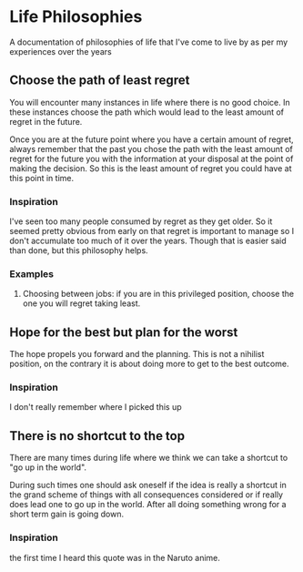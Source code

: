 # Life Philosophies
A documentation of philosophies of life that I've come to live by as per my experiences over the years

## Choose the path of least regret
You will encounter many instances in life where there is no good choice.
In these instances choose the path which would lead to the least amount of regret in the future.

Once you are at the future point where you have a certain amount of regret, always remember that the past you chose the path with the least amount of regret for the future you with the information at your disposal at the point of making the decision. So this is the least amount of regret you could have at this point in time.

### Inspiration
I've seen too many people consumed by regret as they get older.
So it seemed pretty obvious from early on that regret is important to manage so I don't accumulate too much of it over the years. Though that is easier said than done, but this philosophy helps.

### Examples
1. Choosing between jobs: if you are in this privileged position, choose the one you will regret taking least.

## Hope for the best but plan for the worst
The hope propels you forward and the planning. This is not a nihilist position, on the contrary it is about doing more to get to the best outcome.

### Inspiration
I don't really remember where I picked this up

## There is no shortcut to the top
There are many times during life where we think we can take a shortcut to "go up in the world".

During such times one should ask oneself if the idea is really a shortcut in the grand scheme of things with all consequences considered or if really does lead one to go up in the world. After all doing something wrong for a short term gain is going down.

### Inspiration
the first time I heard this quote was in the Naruto anime.
